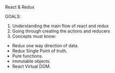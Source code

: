 React & Redux

GOALS:
 1) Understanding the main flow of react and redux
 2) Going through creating the actions and  reducers
 3) Concepts must know:
 * Redux one way direction of data.
 * Redux Single Point of truth.
 * Pure functions.
 * immutable objects.
 * React Virtual DOM.
